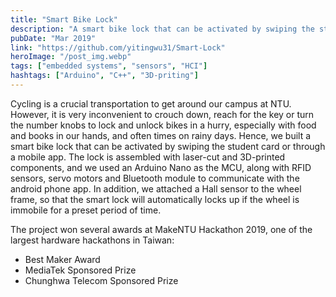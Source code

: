 ```yaml
---
title: "Smart Bike Lock"
description: "A smart bike lock that can be activated by swiping the student card or with the mobile app, and automatically locks up when immobile."
pubDate: "Mar 2019"
link: "https://github.com/yitingwu31/Smart-Lock"
heroImage: "/post_img.webp"
tags: ["embedded systems", "sensors", "HCI"]
hashtags: ["Arduino", "C++", "3D-priting"]
---
```


Cycling is a crucial transportation to get around our campus at NTU. However, it is very inconvenient to crouch down, reach for the key or turn the number knobs to lock and unlock bikes in a hurry, especially with food and books in our hands, and often times on rainy days. Hence, we built a smart bike lock that can be activated by swiping the student card or through a mobile app. The lock is assembled with laser-cut and 3D-printed components, and we used an Arduino Nano as the MCU, along with RFID sensors, servo motors and Bluetooth module to communicate with the android phone app. In addition, we attached a Hall sensor to the wheel frame, so that the smart lock will automatically locks up if the wheel is immobile for a preset period of time.

The project won several awards at MakeNTU Hackathon 2019, one of the largest hardware hackathons in Taiwan:
- Best Maker Award
- MediaTek Sponsored Prize
- Chunghwa Telecom Sponsored Prize
